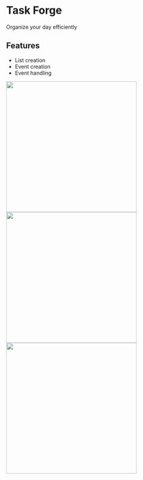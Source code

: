 # Task Forge
Organize your day efficiently

## Features
- List creation
- Event creation
- Event handling


<img src="https://cloud.githubusercontent.com/assets/15229355/22201914/0cafe718-e166-11e6-8438-0005250b6309.png" width="350">
<img src="https://cloud.githubusercontent.com/assets/15229355/22201955/342b9972-e166-11e6-9a38-3f8e5a190afb.png" width="350">
<img src="https://cloud.githubusercontent.com/assets/15229355/22201963/4291ed22-e166-11e6-9869-9513df588dd2.png" width="350">